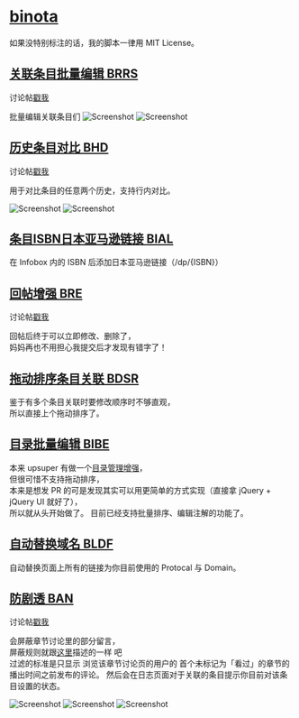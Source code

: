 # [binota](https://bgm.tv/user/binota)
如果没特别标注的话，我的脚本一律用 MIT License。

## [关联条目批量编辑 BRRS](bangumi-rename-related-subjects.user.js?raw=true)
讨论帖[戳我](https://bgm.tv/group/topic/311647)

批量编辑关联条目们
![Screenshot](http://r.loli.io/vay6ny.jpg)
![Screenshot](http://r.loli.io/jMR3Mn.jpg)

## [历史条目对比 BHD](bangumi-history-diff.user.js?raw=true)
讨论帖[戳我](https://bgm.tv/group/topic/311622)

用于对比条目的任意两个历史，支持行内对比。

![Screenshot](http://r.loli.io/YzUrMn.jpg)
![Screenshot](https://i.imgur.com/jlEMOxC.jpg)


## [条目ISBN日本亚马逊链接 BIAL](bangumi-isbn-amazon-link.user.js?raw=true)

在 Infobox 内的 ISBN 后添加日本亚马逊链接（/dp/{ISBN}）


## [回帖增强 BRE](bangumi-reply-extend.user.js?raw=true)
讨论帖[戳我](https://bgm.tv/group/topic/311623)

回帖后终于可以立即修改、删除了，  
妈妈再也不用担心我提交后才发现有错字了！

## [拖动排序条目关联 BDSR](bangumi-drag2sort-relationship.user.js?raw=true)

鉴于有多个条目关联时要修改顺序时不够直观，  
所以直接上个拖动排序了。

## [目录批量编辑 BIBE](bangumi-index-batch-edit.user.js?raw=true)

本来 upsuper 有做一个[目录管理增强](https://github.com/bangumi/scripts/blob/master/upsuper/index_manager.user.js)，  
但很可惜不支持拖动排序，  
本来是想发 PR 的可是发现其实可以用更简单的方式实现（直接拿 jQuery + jQuery UI 就好了），  
所以就从头开始做了。
目前已经支持批量排序、编辑注解的功能了。

## [自动替换域名 BLDF](bangumi-links-domain-fixer.user.js?raw=true)
自动替换页面上所有的链接为你目前使用的 Protocal 与 Domain。

## [防剧透 BAN](bangumi-anti-netabare.user.js?raw=true)
讨论帖[戳我](https://bgm.tv/group/topic/311322)

会屏蔽章节讨论里的部分留言，  
屏蔽规则就跟[这里](https://bgm.tv/group/topic/311320)描述的一样 吧  
过滤的标准是只显示 浏览该章节讨论页的用户的 首个未标记为「看过」的章节的 播出时间之前发布的评论。
然后会在日志页面对于关联的条目提示你目前对该条目设置的状态。

![Screenshot](http://r.loli.io/A3qqea.jpg)
![Screenshot](http://r.loli.io/bIJnQz.jpg)
![Screenshot](http://r.loli.io/yauAny.jpg)
